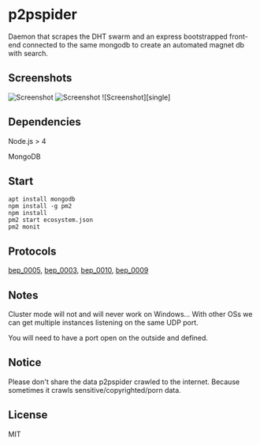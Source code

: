 # p2pspider

Daemon that scrapes the DHT swarm and an express bootstrapped front-end connected to the same mongodb to create an automated magnet db with search.

## Screenshots

![Screenshot][index]
![Screenshot][search]
![Screenshot][single]

[index]: https://i.imgur.com/ltJng3W.png "index page"
[search]: https://i.imgur.com/oAlu63z.png "search page"

## Dependencies

Node.js > 4

MongoDB

## Start

    apt install mongodb
    npm install -g pm2
    npm install
    pm2 start ecosystem.json
    pm2 monit

## Protocols

[bep_0005](http://www.bittorrent.org/beps/bep_0005.html), [bep_0003](http://www.bittorrent.org/beps/bep_0003.html), [bep_0010](http://www.bittorrent.org/beps/bep_0010.html), [bep_0009](http://www.bittorrent.org/beps/bep_0009.html)

## Notes

Cluster mode will not and will never work on Windows... With other OSs we can get multiple instances listening on the same UDP port.

You will need to have a port open on the outside and defined.

## Notice

Please don't share the data p2pspider crawled to the internet. Because sometimes it crawls sensitive/copyrighted/porn data.

## License

MIT

